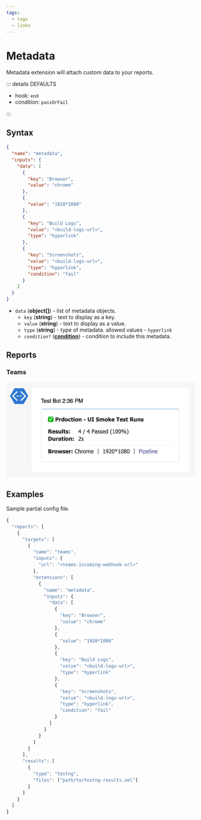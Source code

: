 ```yaml
---
tags:
  - tags
  - links
---
```


# Metadata

Metadata extension will attach custom data to your reports.

::: details DEFAULTS

- hook: `end`
- condition: `passOrFail`

:::

## Syntax

```json
{
  "name": "metadata",
  "inputs": {
    "data": [
      {
        "key": "Browser",
        "value": "chrome"
      },
      {
        "value": "1920*1080"
      },
      {
        "key": "Build Logs",
        "value": "<build-logs-url>",
        "type": "hyperlink"
      },
      {
        "key": "Screenshots",
        "value": "<build-logs-url>",
        "type": "hyperlink",
        "condition": "fail"
      }
    ]
  }
}
```

- `data` (**object[]**) - list of metadata objects.
  - `key` (**string**) - text to display as a key.
  - `value` (**string**) - text to display as a value.
  - `type` (**string**) - type of metadata. allowed values - `hyperlink`
  - `condition?` (**[condition](/guides/conditions)**) - condition to include this metadata.

## Reports

### Teams

![teams-link](../assets/images/teams/teams-metadata.png)


## Examples

Sample partial config file.

```js
{
  "reports": [
    {
      "targets": [
        {
          "name": "teams",
          "inputs": {
            "url": "<teams-incoming-webhook-url>"
          },
          "extensions": [
            {
              "name": "metadata",
              "inputs": {
                "data": [
                  {
                    "key": "Browser",
                    "value": "chrome"
                  },
                  {
                    "value": "1920*1080"
                  },
                  {
                    "key": "Build Logs",
                    "value": "<build-logs-url>",
                    "type": "hyperlink"
                  },
                  {
                    "key": "Screenshots",
                    "value": "<build-logs-url>",
                    "type": "hyperlink",
                    "condition": "fail"
                  }
                ]
              }
            }
          ]
        }
      ],
      "results": [
        {
          "type": "testng",
          "files": ["path/to/testng-results.xml"]
        }
      ]
    }
  ]
}
```